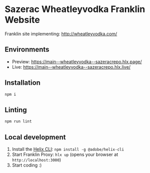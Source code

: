 # Sazerac Wheatleyvodka Franklin Website
Franklin site implementing: http://wheatleyvodka.com/

## Environments
- Preview: https://main--wheatleyvodka--sazeracrepo.hlx.page/
- Live: https://main--wheatleyvodka--sazeracrepo.hlx.live/

## Installation

```sh
npm i
```

## Linting

```sh
npm run lint
```

## Local development

1. Install the [Helix CLI](https://github.com/adobe/helix-cli): `npm install -g @adobe/helix-cli`
1. Start Franklin Proxy: `hlx up` (opens your browser at `http://localhost:3000`)
1. Start coding :)
